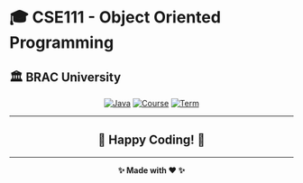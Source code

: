 # 🎓 CSE111 - Object Oriented Programming
## 🏛️ BRAC University

<div align="center">

[![Java](https://img.shields.io/badge/Java-ED8B00?style=flat&logo=openjdk&logoColor=white)](https://www.oracle.com/java/)
[![Course](https://img.shields.io/badge/Course-CSE111-blue)](https://github.com/MostofaMorshedSayeem/CSE111)
[![Term](https://img.shields.io/badge/Term-Summer%202025-cyan)](https://github.com/MostofaMorshedSayeem/CSE111)


---

<div align="center">

## 🎉 **Happy Coding!** 🚀

---

**✨ Made with ❤️ ✨**

</div>
